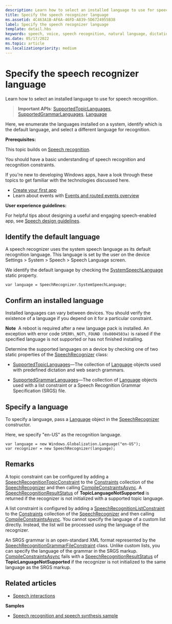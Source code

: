 ```yaml
---
description: Learn how to select an installed language to use for speech recognition.
title: Specify the speech recognizer language
ms.assetid: 4C463A1B-AF6A-46FD-A839-5D6724955B38
label: Specify the speech recognizer language
template: detail.hbs
keywords: speech, voice, speech recognition, natural language, dictation, input, user interaction
ms.date: 05/17/2022
ms.topic: article
ms.localizationpriority: medium
---
```


# Specify the speech recognizer language

Learn how to select an installed language to use for speech recognition.

> **Important APIs**: [SupportedTopicLanguages](/uwp/api/windows.media.speechrecognition.speechrecognizer.supportedtopiclanguages), [SupportedGrammarLanguages](/uwp/api/windows.media.speechrecognition.speechrecognizer.supportedgrammarlanguages), [Language](/uwp/api/Windows.Globalization.Language)

Here, we enumerate the languages installed on a system, identify which is the default language, and select a different language for recognition.

**Prerequisites:**

This topic builds on [Speech recognition](speech-recognition.md).

You should have a basic understanding of speech recognition and recognition constraints.

If you're new to developing Windows apps, have a look through these topics to get familiar with the technologies discussed here.

- [Create your first app](/windows/uwp/get-started/your-first-app)
- Learn about events with [Events and routed events overview](/windows/uwp/xaml-platform/events-and-routed-events-overview)

**User experience guidelines:**

For helpful tips about designing a useful and engaging speech-enabled app, see [Speech design guidelines](./speech-interactions.md).

## Identify the default language

A speech recognizer uses the system speech language as its default recognition language. This language is set by the user on the device Settings &gt; System &gt; Speech &gt; Speech Language screen.

We identify the default language by checking the [SystemSpeechLanguage](/uwp/api/windows.media.speechrecognition.speechrecognizer.systemspeechlanguage) static property.

```CSharp
var language = SpeechRecognizer.SystemSpeechLanguage; 
```

## Confirm an installed language

Installed languages can vary between devices. You should verify the existence of a language if you depend on it for a particular constraint.

**Note**  A reboot is required after a new language pack is installed. An exception with error code `SPERR\_NOT\_FOUND (0x8004503a)` is raised if the specified language is not supported or has not finished installing.

Determine the supported languages on a device by checking one of two static properties of the [SpeechRecognizer](/uwp/api/Windows.Media.SpeechRecognition.SpeechRecognizer) class:

- [SupportedTopicLanguages](/uwp/api/windows.media.speechrecognition.speechrecognizer.supportedtopiclanguages)—The collection of [Language](/uwp/api/Windows.Globalization.Language) objects used with predefined dictation and web search grammars.

- [SupportedGrammarLanguages](/uwp/api/windows.media.speechrecognition.speechrecognizer.supportedgrammarlanguages)—The collection of [Language](/uwp/api/Windows.Globalization.Language) objects used with a list constraint or a Speech Recognition Grammar Specification (SRGS) file.

## Specify a language

To specify a language, pass a [Language](/uwp/api/Windows.Globalization.Language) object in the [SpeechRecognizer](/uwp/api/Windows.Media.SpeechRecognition.SpeechRecognizer) constructor.

Here, we specify "en-US" as the recognition language.

```CSharp
var language = new Windows.Globalization.Language("en-US"); 
var recognizer = new SpeechRecognizer(language); 
```

## Remarks

A topic constraint can be configured by adding a [SpeechRecognitionTopicConstraint](/uwp/api/Windows.Media.SpeechRecognition.SpeechRecognitionTopicConstraint) to the [Constraints](/uwp/api/windows.media.speechrecognition.speechrecognizer.constraints) collection of the [SpeechRecognizer](/uwp/api/Windows.Media.SpeechRecognition.SpeechRecognizer) and then calling [CompileConstraintsAsync](/uwp/api/windows.media.speechrecognition.speechrecognizer.compileconstraintsasync). A [SpeechRecognitionResultStatus](/uwp/api/Windows.Media.SpeechRecognition.SpeechRecognitionResultStatus) of **TopicLanguageNotSupported** is returned if the recognizer is not initialized with a supported topic language.

A list constraint is configured by adding a [SpeechRecognitionListConstraint](/uwp/api/Windows.Media.SpeechRecognition.SpeechRecognitionListConstraint) to the [Constraints](/uwp/api/windows.media.speechrecognition.speechrecognizer.constraints) collection of the [SpeechRecognizer](/uwp/api/Windows.Media.SpeechRecognition.SpeechRecognizer) and then calling [CompileConstraintsAsync](/uwp/api/windows.media.speechrecognition.speechrecognizer.compileconstraintsasync). You cannot specify the language of a custom list directly. Instead, the list will be processed using the language of the recognizer.

An SRGS grammar is an open-standard XML format represented by the [SpeechRecognitionGrammarFileConstraint](/uwp/api/Windows.Media.SpeechRecognition.SpeechRecognitionGrammarFileConstraint) class. Unlike custom lists, you can specify the language of the grammar in the SRGS markup. [CompileConstraintsAsync](/uwp/api/windows.media.speechrecognition.speechrecognizer.compileconstraintsasync) fails with a [SpeechRecognitionResultStatus](/uwp/api/Windows.Media.SpeechRecognition.SpeechRecognitionResultStatus) of **TopicLanguageNotSupported** if the recognizer is not initialized to the same language as the SRGS markup.

## Related articles

- [Speech interactions](speech-interactions.md)

**Samples**

- [Speech recognition and speech synthesis sample](https://github.com/Microsoft/Windows-universal-samples/tree/master/Samples/SpeechRecognitionAndSynthesis)
